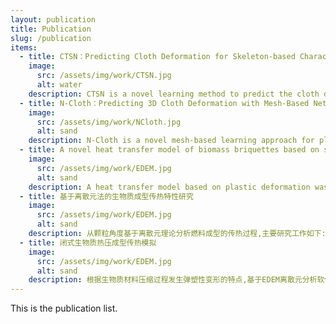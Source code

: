 ```yaml
---
layout: publication
title: Publication
slug: /publication
items:
  - title: CTSN：Predicting Cloth Deformation for Skeleton-based Characters with a Two-stream Skinning Network
    image:
      src: /assets/img/work/CTSN.jpg
      alt: water
    description: CTSN is a novel learning method to predict the cloth deformation for skeleton-based characters with a two-stream network. This network architecture consists of skeleton-based and mesh-based residual networks to learn the coarse and wrinkle features as the overall residual from the template cloth mesh. The characters processed are not limited to humans, and can be other skeletal-based representations of non-human targets such as fish or pets. 
  - title: N-Cloth：Predicting 3D Cloth Deformation with Mesh-Based Networks
    image:
      src: /assets/img/work/NCloth.jpg
      alt: sand
    description: N-Cloth is a novel mesh-based learning approach for plausible 3D cloth deformation prediction. N-Cloth is general and can handle cloth or obstacles represented by triangle meshes with arbitrary topologies. Graph convolution is used to transform the cloth and object meshes into a latent space to reduce the non-linearity in the mesh space. N-Cloth can predict the target 3D cloth mesh deformation based on the initial state of the cloth mesh template and the target obstacle mesh.
  - title: A novel heat transfer model of biomass briquettes based on secondary development in EDEM
    image:
      src: /assets/img/work/EDEM.jpg
      alt: sand
    description: A heat transfer model based on plastic deformation was constructed in the EDEM by discrete element method at the grain scale. The prediction performance of the model was validated by comparing the temperature evolution in simulation with the experimental values. The influences of process parameters on heat transfer including the amount of compression, heating temperature, diameter of mold, moisture content and dwell time were discussed.
  - title: 基于离散元法的生物质成型传热特性研究
    image:
      src: /assets/img/work/EDEM.jpg
      alt: sand
    description: 从颗粒角度基于离散元理论分析燃料成型的传热过程,主要研究工作如下:首先,基于颗粒力学的相关知识,以单个生物质粉碎颗粒为研究对象,考虑生物质颗粒在成型过程中的产生的塑形变形,对生物颗粒间的接触力进行计算;分别对生物质颗粒与模具间和两个生物质颗粒间的传热情况进行建模分析,并考虑用Verlet方法对传热过程进行迭代计算。其次,在Visual Studio中编写所建立的颗粒的力学和传热模型,二次开发EDEM软件接触模型的API接口程序,在EDEM中对生物质成型的传热过程进行离散元数值模拟;搭建卧式液压成型试验台,以生物质燃料各部分温度值值作为测量指标,对所建立的离散元颗粒模型进行验证,并对比ABAQUS有限元宏观传热分析和EDEM离散元模拟与实验结果的符合程度;采用正交实验法分析成型工艺参数对燃料温度影响的显著性。最后,在Design-Expert中利用响应面法进行分析,得到响应变量燃料温度和压缩量,成型直径和加热温度间的显示函数表达式,并对三个成型工艺参数进行优化,使生物质燃料的整体温度均处在木质素的软化温度范围内。
  - title: 闭式生物质热压成型传热模拟
    image:
      src: /assets/img/work/EDEM.jpg
      alt: sand
    description: 根据生物质材料压缩过程发生弹塑性变形的特点,基于EDEM离散元分析软件,建立生物质热压过程中接触模型和传热模型,设计API接口二次开发程序,在不同模具直径和保压时间等工艺参数条件下对闭式生物质热压成型传热过程进行仿真分析。仿真结果表明:随着压缩量增加,成型过程传热加快,相同时刻大压缩量成型过程中生物质柱状燃料芯部温度较高;在相同压缩体积下,成型模具直径分别为10、20及30 mm时,随着模具直径增大,虽然模具与生物质燃料接触面积增大,但燃料芯部温度却呈现降低趋势;传热过程分析表明,合理设置成型后的保压时间对燃料成型效果及节能具有积极意义。
---
```


This is the publication list.
<br />
<br />
